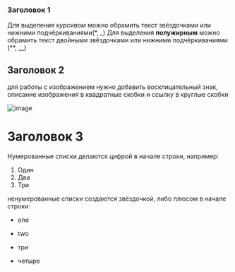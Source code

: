 ### Заголовок 1
Для выделения *курсивом* можно обрамить текст звёздочками или нижними подчёркиваниями(*, _)
Для выделения **полужирным** можно обрамить текст двойными звёздочками или нижними подчёркиваниями (**, __)
## Заголовок 2

для работы с изображением нужно добавить восклицательный знак, описание изображения в квадратные скобки и ссылку в круглые скобки

![image](image.png)
# Заголовок 3

Нумерованные списки делаются цифрой в начале строки, например:

1. Один
2. Два
1. Три

ненумерованные списки создаются звёздочкой, либо плюсом в начале строки:
* one

* two

+ три

+ четыре